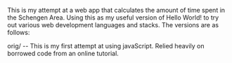 This is my attempt at a web app that calculates the amount of time spent in the Schengen Area.
Using this as my useful version of Hello World! to try out various web development languages and stacks.
The versions are as follows:

  orig/ -- This is my first attempt at using javaScript. Relied heavily on borrowed code from an online tutorial.
